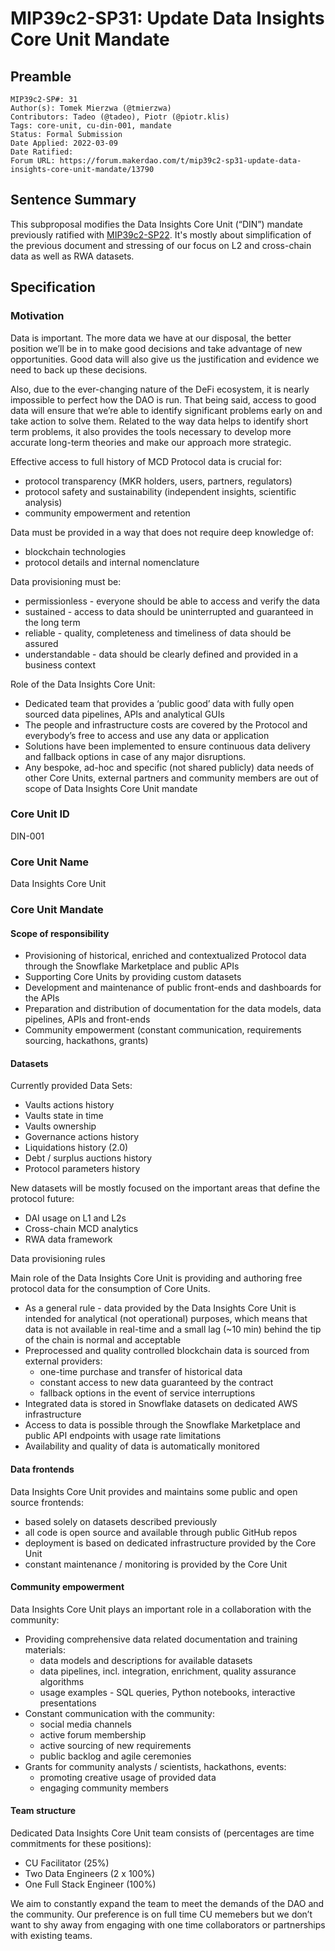 # MIP39c2-SP31: Update Data Insights Core Unit Mandate

## Preamble
```
MIP39c2-SP#: 31
Author(s): Tomek Mierzwa (@tmierzwa)
Contributors: Tadeo (@tadeo), Piotr (@piotr.klis)
Tags: core-unit, cu-din-001, mandate
Status: Formal Submission
Date Applied: 2022-03-09
Date Ratified:
Forum URL: https://forum.makerdao.com/t/mip39c2-sp31-update-data-insights-core-unit-mandate/13790
```

## Sentence Summary

This subproposal modifies the Data Insights Core Unit (“DIN”) mandate previously ratified with [MIP39c2-SP22](https://forum.makerdao.com/t/mip39c2-sp22-adding-data-insights-core-unit-din-001/10208). It's mostly about simplification of the previous document and stressing of our focus on L2 and cross-chain data as well as RWA datasets.

## Specification

### Motivation

Data is important. The more data we have at our disposal, the better position we’ll be in to make good decisions and take advantage of new opportunities. Good data will also give us the justification and evidence we need to back up these decisions.

Also, due to the ever-changing nature of the DeFi ecosystem, it is nearly impossible to perfect how the DAO is run. That being said, access to good data will ensure that we’re able to identify significant problems early on and take action to solve them. Related to the way data helps to identify short term problems, it also provides the tools necessary to develop more accurate long-term theories and make our approach more strategic.

Effective access to full history of MCD Protocol data is crucial for:

* protocol transparency (MKR holders, users, partners, regulators)
* protocol safety and sustainability (independent insights, scientific analysis)
* community empowerment and retention

Data must be provided in a way that does not require deep knowledge of:

* blockchain technologies
* protocol details and internal nomenclature

Data provisioning must be:

* permissionless - everyone should be able to access and verify the data
* sustained - access to data should be uninterrupted and guaranteed in the long term
* reliable - quality, completeness and timeliness of data should be assured
* understandable - data should be clearly defined and provided in a business context

Role of the Data Insights Core Unit:

* Dedicated team that provides a ‘public good’ data with fully open sourced data pipelines, APIs and analytical GUIs
* The people and infrastructure costs are covered by the Protocol and everybody’s free to access and use any data or application
* Solutions have been implemented to ensure continuous data delivery and fallback options in case of any major disruptions.
* Any bespoke, ad-hoc and specific (not shared publicly) data needs of other Core Units, external partners and community members are out of scope of Data Insights Core Unit mandate

### Core Unit ID

DIN-001

### Core Unit Name

Data Insights Core Unit

### Core Unit Mandate

#### Scope of responsibility

* Provisioning of historical, enriched and contextualized Protocol data through the Snowflake Marketplace and public APIs
* Supporting Core Units by providing custom datasets
* Development and maintenance of public front-ends and dashboards for the APIs
* Preparation and distribution of documentation for the data models, data pipelines, APIs and front-ends
* Community empowerment (constant communication, requirements sourcing, hackathons, grants)

#### Datasets

Currently provided Data Sets:

* Vaults actions history
* Vaults state in time
* Vaults ownership
* Governance actions history
* Liquidations history (2.0)
* Debt / surplus auctions history
* Protocol parameters history

New datasets will be mostly focused on the important areas that define the protocol future:

* DAI usage on L1 and L2s
* Cross-chain MCD analytics
* RWA data framework

Data provisioning rules

Main role of the Data Insights Core Unit is providing and authoring free protocol data for the consumption of Core Units.

* As a general rule - data provided by the Data Insights Core Unit is intended for analytical (not operational) purposes, which means that data is not available in real-time and a small lag (~10 min) behind the tip of the chain is normal and acceptable
* Preprocessed and quality controlled blockchain data is sourced from external providers:
  * one-time purchase and transfer of historical data
  * constant access to new data guaranteed by the contract
  * fallback options in the event of service interruptions
* Integrated data is stored in Snowflake datasets on dedicated AWS infrastructure
* Access to data is possible through the Snowflake Marketplace and public API endpoints with usage rate limitations
* Availability and quality of data is automatically monitored

#### Data frontends

Data Insights Core Unit provides and maintains some public and open source frontends:

* based solely on datasets described previously
* all code is open source and available through public GitHub repos
* deployment is based on dedicated infrastructure provided by the Core Unit
* constant maintenance / monitoring is provided by the Core Unit

#### Community empowerment

Data Insights Core Unit plays an important role in a collaboration with the community:

* Providing comprehensive data related documentation and training materials:
  * data models and descriptions for available datasets
  * data pipelines, incl. integration, enrichment, quality assurance algorithms
  * usage examples - SQL queries, Python notebooks, interactive presentations
* Constant communication with the community:
  * social media channels
  * active forum membership
  * active sourcing of new requirements
  * public backlog and agile ceremonies
* Grants for community analysts / scientists, hackathons, events:
  * promoting creative usage of provided data
  * engaging community members

#### Team structure

Dedicated Data Insights Core Unit team consists of (percentages are time commitments for these positions):

* CU Facilitator (25%)
* Two Data Engineers (2 x 100%)
* One Full Stack Engineer (100%)

We aim to constantly expand the team to meet the demands of the DAO and the community. Our preference is on full time CU memebers but we don’t want to shy away from engaging with one time collaborators or partnerships with existing teams.